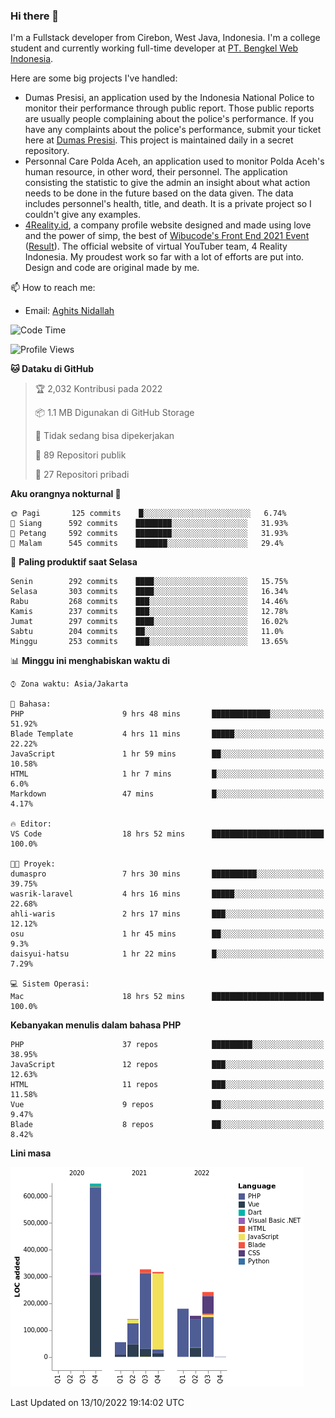 ### Hi there 👋
I'm a Fullstack developer from Cirebon, West Java, Indonesia. I'm a college student and currently working full-time developer at [PT. Bengkel Web Indonesia](https://github.com/PT-Bengkel-Web-Indonesia).

Here are some big projects I've handled:
- Dumas Presisi, an application used by the Indonesia National Police to monitor their performance through public report. Those public reports are usually people complaining about the police's performance. If you have any complaints about the police's performance, submit your ticket here at [Dumas Presisi](https://dumaspresisi.polri.go.id/dumaspro). This project is maintained daily in a secret repository.
- Personnal Care Polda Aceh, an application used to monitor Polda Aceh's human resource, in other word, their personnel. The application consisting the statistic to give the admin an insight about what action needs to be done in the future based on the data given. The data includes personnel's health, title, and death. It is a private project so I couldn't give any examples.
- [4Reality.id](https://4reality.id), a company profile website designed and made using love and the power of simp, the best of [Wibucode's Front End 2021 Event](https://github.com/wibucode02/submision-event-frontend-2021) ([Result](https://github.com/wibucode02/top-5-pemenang-event-front-end-wibucode-2021)). The official website of virtual YouTuber team, 4 Reality Indonesia. My proudest work so far with a lot of efforts are put into. Design and code are original made by me.

📫 How to reach me:
- Email: [Aghits Nidallah](mailto:yourlovelydev@gmail.com)

<!--START_SECTION:waka-->
![Code Time](http://img.shields.io/badge/Code%20Time-1%2C765%20hrs%2039%20mins-blue)

![Profile Views](http://img.shields.io/badge/Profil%20dilihat-0-blue)

**🐱 Dataku di GitHub** 

> 🏆 2,032 Kontribusi pada 2022
 > 
> 📦 1.1 MB Digunakan di GitHub Storage 
 > 
> 🚫 Tidak sedang bisa dipekerjakan
 > 
> 📜 89 Repositori publik 
 > 
> 🔑 27 Repositori pribadi  
 > 
**Aku orangnya nokturnal 🦉** 

```text
🌞 Pagi       125 commits    █░░░░░░░░░░░░░░░░░░░░░░░░   6.74% 
🌆 Siang      592 commits    ████████░░░░░░░░░░░░░░░░░   31.93% 
🌃 Petang     592 commits    ████████░░░░░░░░░░░░░░░░░   31.93% 
🌙 Malam      545 commits    ███████░░░░░░░░░░░░░░░░░░   29.4%

```
📅 **Paling produktif saat Selasa** 

```text
Senin        292 commits    ████░░░░░░░░░░░░░░░░░░░░░   15.75% 
Selasa       303 commits    ████░░░░░░░░░░░░░░░░░░░░░   16.34% 
Rabu         268 commits    ███░░░░░░░░░░░░░░░░░░░░░░   14.46% 
Kamis        237 commits    ███░░░░░░░░░░░░░░░░░░░░░░   12.78% 
Jumat        297 commits    ████░░░░░░░░░░░░░░░░░░░░░   16.02% 
Sabtu        204 commits    ██░░░░░░░░░░░░░░░░░░░░░░░   11.0% 
Minggu       253 commits    ███░░░░░░░░░░░░░░░░░░░░░░   13.65%

```


📊 **Minggu ini menghabiskan waktu di** 

```text
⌚︎ Zona waktu: Asia/Jakarta

💬 Bahasa: 
PHP                      9 hrs 48 mins       █████████████░░░░░░░░░░░░   51.92% 
Blade Template           4 hrs 11 mins       █████░░░░░░░░░░░░░░░░░░░░   22.22% 
JavaScript               1 hr 59 mins        ██░░░░░░░░░░░░░░░░░░░░░░░   10.58% 
HTML                     1 hr 7 mins         █░░░░░░░░░░░░░░░░░░░░░░░░   6.0% 
Markdown                 47 mins             █░░░░░░░░░░░░░░░░░░░░░░░░   4.17%

🔥 Editor: 
VS Code                  18 hrs 52 mins      █████████████████████████   100.0%

🐱‍💻 Proyek: 
dumaspro                 7 hrs 30 mins       ██████████░░░░░░░░░░░░░░░   39.75% 
wasrik-laravel           4 hrs 16 mins       █████░░░░░░░░░░░░░░░░░░░░   22.68% 
ahli-waris               2 hrs 17 mins       ███░░░░░░░░░░░░░░░░░░░░░░   12.12% 
osu                      1 hr 45 mins        ██░░░░░░░░░░░░░░░░░░░░░░░   9.3% 
daisyui-hatsu            1 hr 22 mins        █░░░░░░░░░░░░░░░░░░░░░░░░   7.29%

💻 Sistem Operasi: 
Mac                      18 hrs 52 mins      █████████████████████████   100.0%

```

**Kebanyakan menulis dalam bahasa PHP** 

```text
PHP                      37 repos            █████████░░░░░░░░░░░░░░░░   38.95% 
JavaScript               12 repos            ███░░░░░░░░░░░░░░░░░░░░░░   12.63% 
HTML                     11 repos            ███░░░░░░░░░░░░░░░░░░░░░░   11.58% 
Vue                      9 repos             ██░░░░░░░░░░░░░░░░░░░░░░░   9.47% 
Blade                    8 repos             ██░░░░░░░░░░░░░░░░░░░░░░░   8.42%

```


**Lini masa**

![Chart not found](https://raw.githubusercontent.com/NikarashiHatsu/NikarashiHatsu/master/charts/bar_graph.png) 


 Last Updated on 13/10/2022 19:14:02 UTC
<!--END_SECTION:waka-->
